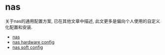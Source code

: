 # nas
关于nas的通用配置方案, 已在其他文章中描述, 此文更多是偏向个人使用的自定义化配置和安装.
- [nas](/doc/nas/readme.md)
- [nas hardware config](/doc/nas/readme.md)
- [nas soft config](/doc/nas/soft.md)

